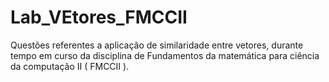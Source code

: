 # Lab_VEtores_FMCCII
Questões referentes a aplicação de similaridade entre vetores, durante tempo em curso da disciplina de Fundamentos da matemática para ciência da computação II ( FMCCII ).
